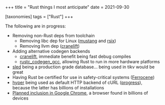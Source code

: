 +++
title = "Rust things I most anticipate"
date = 2021-09-30

[taxonomies]
tags = ["Rust"]
+++

The following are in progress:

- Removing non-Rust deps from toolchain
  - Removing libc dep for Linux ([mustang] and [rsix])
  - Removing llvm dep ([cranelift])
- Adding alternative codegen backends
   - [cranelift], immediate benefit being fast debug compiles
   - [rustc_codegen_gcc], allowing Rust to run in more hardware platforms
- [sled] being a production grade database... being used in tikv would be great
- Having Rust be certified for use in safety-critical systems ([Ferrocene])
- [hyper] being used as default HTTP backend of cURL ([progress]),
  because the latter has billions of installations
- [Planned inclusion in Google Chrome],
  a browser found in billions of devices

[mustang]: https://github.com/sunfishcode/mustang
[rsix]: https://github.com/bytecodealliance/rsix
[cranelift]: https://github.com/bytecodealliance/wasmtime/tree/main/cranelift
[rustc_codegen_gcc]: https://github.com/antoyo/rustc_codegen_gcc
[sled]: https://github.com/spacejam/sled
[hyper]: https://github.com/hyperium/hyper
[progress]: https://github.com/curl/curl/wiki/Hyper
[Ferrocene]: https://ferrous-systems.com/ferrocene
[Planned inclusion in Google Chrome]: https://security.googleblog.com/2021/09/an-update-on-memory-safety-in-chrome.html?m=1
